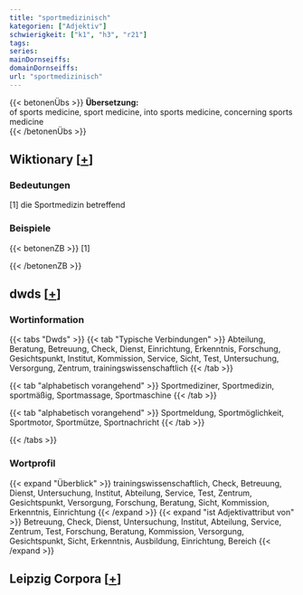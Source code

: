 ```yaml
---
title: "sportmedizinisch"
kategorien: ["Adjektiv"]
schwierigkeit: ["k1", "h3", "r21"]
tags:
series:
mainDornseiffs:
domainDornseiffs:
url: "sportmedizinisch"
---
```


{{< betonenÜbs >}}
**Übersetzung:**  
of sports medicine, sport medicine, into sports medicine, concerning sports medicine  
{{< /betonenÜbs >}}

## Wiktionary [[+](https://de.wiktionary.org/wiki/sportmedizinisch)]

### Bedeutungen
[1] die Sportmedizin betreffend  

### Beispiele
{{< betonenZB >}}
[1]  

{{< /betonenZB >}}


## dwds [[+](https://www.dwds.de/wb/sportmedizinisch)]

### Wortinformation
{{< tabs "Dwds" >}}
{{< tab "Typische Verbindungen" >}}
Abteilung, Beratung, Betreuung, Check, Dienst, Einrichtung, Erkenntnis, Forschung, Gesichtspunkt, Institut, Kommission, Service, Sicht, Test, Untersuchung, Versorgung, Zentrum, trainingswissenschaftlich
{{< /tab >}}

{{< tab "alphabetisch vorangehend" >}}
Sportmediziner, Sportmedizin, sportmäßig, Sportmassage, Sportmaschine
{{< /tab >}}

{{< tab "alphabetisch vorangehend" >}}
Sportmeldung, Sportmöglichkeit, Sportmotor, Sportmütze, Sportnachricht
{{< /tab >}}

{{< /tabs >}}

### Wortprofil
{{< expand "Überblick" >}} trainingswissenschaftlich, Check, Betreuung, Dienst, Untersuchung, Institut, Abteilung, Service, Test, Zentrum, Gesichtspunkt, Versorgung, Forschung, Beratung, Sicht, Kommission, Erkenntnis, Einrichtung {{< /expand >}}
{{< expand "ist Adjektivattribut von" >}} Betreuung, Check, Dienst, Untersuchung, Institut, Abteilung, Service, Zentrum, Test, Forschung, Beratung, Kommission, Versorgung, Gesichtspunkt, Sicht, Erkenntnis, Ausbildung, Einrichtung, Bereich {{< /expand >}}

## Leipzig Corpora [[+](https://corpora.uni-leipzig.de/en/res?word=sportmedizinisch&corpusId=deu_newscrawl-public_2018)]

